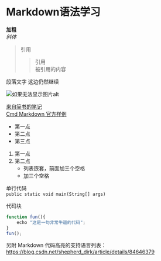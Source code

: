 # Markdown语法学习
**加粗**  
*斜体*  
> 引用  
>> 引用  
被引用的内容

段落文字
这边仍然继续

![如果无法显示图片alt](https://upload-images.jianshu.io/upload_images/6860761-fd2f51090a890873.jpg?imageMogr2/auto-orient/strip%7CimageView2/2/w/550/format/webp "地球两个字会在鼠标移动到图片上时会显示")

[来自简书的笔记](https://www.jianshu.com/p/191d1e21f7ed/)  
[Cmd Markdown 官方样例](https://www.zybuluo.com/mdeditor)

- 第一点
- 第二点
- 第三点

1. 第一点
2. 第二点
   - 列表嵌套，前面加三个空格
   - 加三个空格

单行代码  
`public static void main(String[] args)`

代码块
```javascript
function fun(){
    echo "这是一句非常牛逼的代码";
}
fun();
```

另附 Markdown 代码高亮的支持语言列表：
https://blog.csdn.net/shepherd_dirk/article/details/84646379